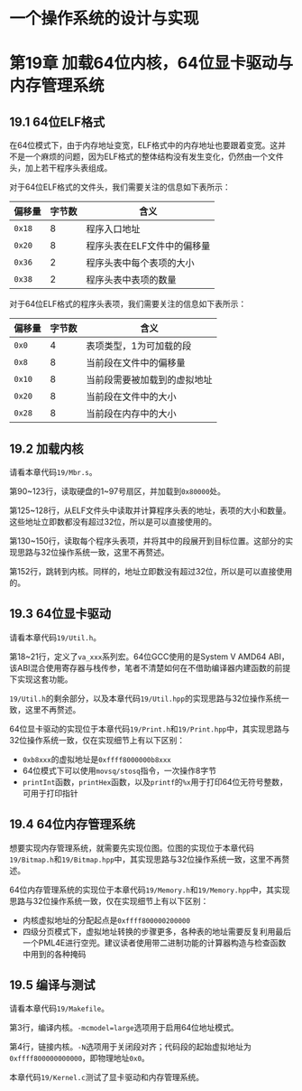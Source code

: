 # 一个操作系统的设计与实现

# 第19章 加载64位内核，64位显卡驱动与内存管理系统

## 19.1 64位ELF格式

在64位模式下，由于内存地址变宽，ELF格式中的内存地址也要跟着变宽。这并不是一个麻烦的问题，因为ELF格式的整体结构没有发生变化，仍然由一个文件头，加上若干程序头表组成。

对于64位ELF格式的文件头，我们需要关注的信息如下表所示：

| 偏移量 | 字节数 | 含义                        |
| ------ | ------ | --------------------------- |
| `0x18` | 8      | 程序入口地址                |
| `0x20` | 8      | 程序头表在ELF文件中的偏移量 |
| `0x36` | 2      | 程序头表中每个表项的大小    |
| `0x38` | 2      | 程序头表中表项的数量        |

对于64位ELF格式的程序头表项，我们需要关注的信息如下表所示：

| 偏移量 | 字节数 | 含义                         |
| ------ | ------ | ---------------------------- |
| `0x0`  | 4      | 表项类型，1为可加载的段      |
| `0x8`  | 8      | 当前段在文件中的偏移量       |
| `0x10` | 8      | 当前段需要被加载到的虚拟地址 |
| `0x20` | 8      | 当前段在文件中的大小         |
| `0x28` | 8      | 当前段在内存中的大小         |

## 19.2 加载内核

请看本章代码`19/Mbr.s`。

第90\~123行，读取硬盘的1\~97号扇区，并加载到`0x80000`处。

第125\~128行，从ELF文件头中读取并计算程序头表的地址，表项的大小和数量。这些地址立即数都没有超过32位，所以是可以直接使用的。

第130\~150行，读取每个程序头表项，并将其中的段展开到目标位置。这部分的实现思路与32位操作系统一致，这里不再赘述。

第152行，跳转到内核。同样的，地址立即数没有超过32位，所以是可以直接使用的。

## 19.3 64位显卡驱动

请看本章代码`19/Util.h`。

第18\~21行，定义了`va_xxx`系列宏。64位GCC使用的是System V AMD64 ABI，该ABI混合使用寄存器与栈传参，笔者不清楚如何在不借助编译器内建函数的前提下实现这套功能。

`19/Util.h`的剩余部分，以及本章代码`19/Util.hpp`的实现思路与32位操作系统一致，这里不再赘述。

64位显卡驱动的实现位于本章代码`19/Print.h`和`19/Print.hpp`中，其实现思路与32位操作系统一致，仅在实现细节上有以下区别：

* `0xb8xxx`的虚拟地址是`0xffff8000000b8xxx`
* 64位模式下可以使用`movsq/stosq`指令，一次操作8字节
* `printInt`函数，`printHex`函数，以及`printf`的`%x`用于打印64位无符号整数，可用于打印指针

## 19.4 64位内存管理系统

想要实现内存管理系统，就需要先实现位图。位图的实现位于本章代码`19/Bitmap.h`和`19/Bitmap.hpp`中，其实现思路与32位操作系统一致，这里不再赘述。

64位内存管理系统的实现位于本章代码`19/Memory.h`和`19/Memory.hpp`中，其实现思路与32位操作系统一致，仅在实现细节上有以下区别：

* 内核虚拟地址的分配起点是`0xffff800000200000`
* 四级分页模式下，虚拟地址转换的步骤更多，各种表的地址需要反复利用最后一个PML4E进行空兜。建议读者使用带二进制功能的计算器构造与检查函数中用到的各种掩码

## 19.5 编译与测试

请看本章代码`19/Makefile`。

第3行，编译内核。`-mcmodel=large`选项用于启用64位地址模式。

第4行，链接内核。`-N`选项用于关闭段对齐；代码段的起始虚拟地址为`0xffff800000000000`，即物理地址`0x0`。

本章代码`19/Kernel.c`测试了显卡驱动和内存管理系统。

